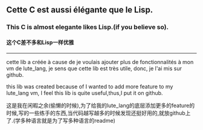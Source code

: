 ## Cette C est aussi élégante que le Lisp. 
### This C is almost elegante likes Lisp.(if you believe so).
#### 这个C差不多和Lisp一样优雅
---
cette lib a créée à cause de je voulais ajouter plus de fonctionnalités à mon vm de lute_lang, je sens que cette lib est très utile, donc, je l'ai mis sur github.

this lib was created because of I wanted to add more feature to my lute_lang vm, I feel this lib is quite useful,thus,I put it on github.

这是我在闲暇之余(偷懒的时候),为了给我的lute_lang的底层添加更多的feature的时候,写的一些练手的东西,当代码越写越多的时候发现还挺好用的,就放github上了.(学多种语言就是为了写多种语言的readme)



